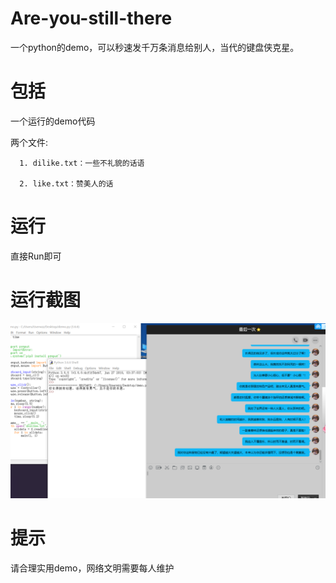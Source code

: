 # Are-you-still-there
一个python的demo，可以秒速发千万条消息给别人，当代的键盘侠克星。

# 包括

一个运行的demo代码

两个文件:

      1. dilike.txt：一些不礼貌的话语
      
      2. like.txt：赞美人的话

# 运行

直接Run即可

# 运行截图

![演示](img/QQ截图20191103120452.png)

# 提示

请合理实用demo，网络文明需要每人维护
